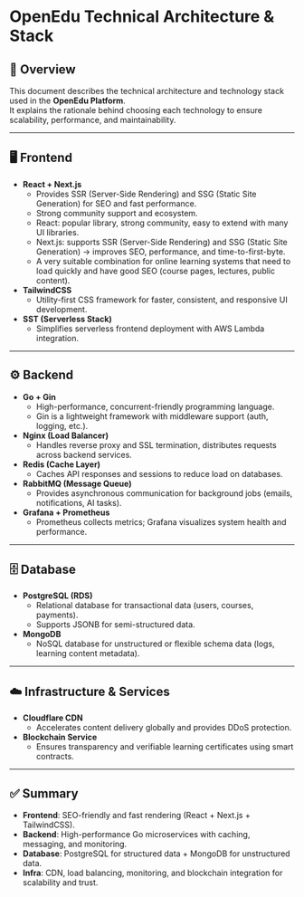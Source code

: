 # OpenEdu Technical Architecture & Stack

## 📌 Overview
This document describes the technical architecture and technology stack used in the **OpenEdu Platform**.  
It explains the rationale behind choosing each technology to ensure scalability, performance, and maintainability.

---

## 🖥️ Frontend
- **React + Next.js**
  - Provides SSR (Server-Side Rendering) and SSG (Static Site Generation) for SEO and fast performance.
  - Strong community support and ecosystem.
  - React: popular library, strong community, easy to extend with many UI libraries.
  - Next.js: supports SSR (Server-Side Rendering) and SSG (Static Site Generation) → improves SEO, performance, and       time-to-first-byte.
  - A very suitable combination for online learning systems that need to load quickly and have good SEO (course pages, lectures, public content).
- **TailwindCSS**
  - Utility-first CSS framework for faster, consistent, and responsive UI development.
- **SST (Serverless Stack)**
  - Simplifies serverless frontend deployment with AWS Lambda integration.

---

## ⚙️ Backend
- **Go + Gin**
  - High-performance, concurrent-friendly programming language.
  - Gin is a lightweight framework with middleware support (auth, logging, etc.).
- **Nginx (Load Balancer)**
  - Handles reverse proxy and SSL termination, distributes requests across backend services.
- **Redis (Cache Layer)**
  - Caches API responses and sessions to reduce load on databases.
- **RabbitMQ (Message Queue)**
  - Provides asynchronous communication for background jobs (emails, notifications, AI tasks).
- **Grafana + Prometheus**
  - Prometheus collects metrics; Grafana visualizes system health and performance.

---

## 🗄️ Database
- **PostgreSQL (RDS)**
  - Relational database for transactional data (users, courses, payments).
  - Supports JSONB for semi-structured data.
- **MongoDB**
  - NoSQL database for unstructured or flexible schema data (logs, learning content metadata).

---

## ☁️ Infrastructure & Services
- **Cloudflare CDN**
  - Accelerates content delivery globally and provides DDoS protection.
- **Blockchain Service**
  - Ensures transparency and verifiable learning certificates using smart contracts.

---

## ✅ Summary
- **Frontend**: SEO-friendly and fast rendering (React + Next.js + TailwindCSS).  
- **Backend**: High-performance Go microservices with caching, messaging, and monitoring.  
- **Database**: PostgreSQL for structured data + MongoDB for unstructured data.  
- **Infra**: CDN, load balancing, monitoring, and blockchain integration for scalability and trust.
